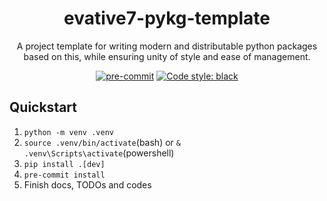 <div align="center">

# evative7-pykg-template

A project template for writing modern and distributable python packages based on this, while ensuring unity of style and ease of management.

[![pre-commit](https://img.shields.io/badge/pre--commit-enabled-brightgreen?logo=pre-commit)](https://github.com/pre-commit/pre-commit)
[![Code style: black](https://img.shields.io/badge/code%20style-black-000000.svg)](https://github.com/psf/black)

<!-- TODO: Finish this if you need badges
[![GitHub Actions Workflow Status](https://img.shields.io/github/actions/workflow/status/YOURNAME/YOURREPO/WORKFLOWFILE)](https://github.com/YOURNAME/YOURREPO/actions)
[![Python](https://img.shields.io/pypi/pyversions/YOURPROJECT)](https://badge.fury.io/py/YOURPROJECT)
[![PyPI version](https://badge.fury.io/py/YOURPROJECT.svg)](https://badge.fury.io/py/YOURPROJECT)
[![Coverage Status](https://coveralls.io/repos/YOURNAME/YOURREPO/badge.svg?branch=develop&service=github)](https://coveralls.io/github/YOURNAME/YOURREPO?branch=master)
[![License](https://img.shields.io/github/license/YOURNAME/YOURREPO.svg)](https://pypi.org/project/YOURPROJECT/)

-->
</div>

## Quickstart

1. `python -m venv .venv`
1. `source .venv/bin/activate`(bash) or `& .venv\Scripts\activate`(powershell)
1. `pip install .[dev]`
1. `pre-commit install`
1. Finish docs, TODOs and codes
